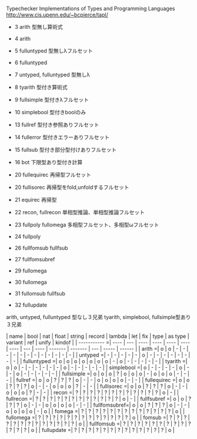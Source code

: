 Typechecker Implementations of Types and Programming Languages
http://www.cis.upenn.edu/~bcpierce/tapl/

- 3 arith 型無し算術式
- 4 arith
- 5 fulluntyped 型無しλフルセット
- 6 fulluntyped
- 7 untyped, fulluntyped 型無しλ

- 8 tyarith 型付き算術式
- 9 fullsimple 型付きλフルセット
- 10 simplebool 型付きboolのみ

- 13 fullref 型付き参照ありフルセット
- 14 fullerror 型付きエラーありフルセット
- 15 fullsub 型付き部分型付けありフルセット
- 16 bot 下限型あり型付き計算

- 20 fullequirec 再帰型フルセット
- 20 fullisorec 再帰型をfold,unfoldするフルセット
- 21 equirec 再帰型

- 22 recon, fullrecon 単相型推論、単相型推論フルセット

- 23 fullpoly fullomega 多相型フルセット、多相型ωフルセット
- 24 fullpoly 

- 26 fullfomsub fullfsub
- 27 fullfomsubref
- 29 fullomega
- 30 fullomega
- 31 fullomsub fullfsub
- 32 fullupdate

arith, untyped, fulluntyped 型なし３兄弟
tyarith, simplebool, fullsimple型あり３兄弟


| name          | bool | nat | float | string | record | lambda | let  | fix | type | as type | variant | ref | unify | kindof |
| -----------  =| ---- | --- | ----  | ----   | ----   | ----   | ---- | --- | ---- | ------- | ------- | --- | ----- | ------ |
| arith        =| o    | o   | -     | -      | -      | -      | -    | -   | -    | -       | -       | -   | -     | -      |
| untyped      =| -    | -   | -     | -      | -      | o      | -    | -   | -    | -       | -       | -   | -     | -      |
| fulluntyped  =| o    | o   | o     | o      | o      | o      | o    | -   | o    | -       | -       | -   | -     | -      |
| tyarith      =| o    | o   | -     | -      | -      | -      | -    | -   | o    | -       | -       | -   | -     | -      |
| simplebool   =| o    | -   | -     | -      | -      | o      | -    | -   | o    | -       | -       | -   | -     | -      |
| fullsimple   =| o    | o   | o     | ?      | o      | o      | o    | -   | o    | o       | o       | -   | -     | -      |
| fullref      =| o    | o   | ?     | ?      | ?      | o      | -    | -   | o    | o       | o       | o   | -     | -      |
| fullequirec  =| o    | o   | ?     | ?      | ?      | o      | -    | -   | o    | o       | o       | ?   | -     | -      |
| fullisorec   =| o    | o   | ?     | ?      | ?      | o      | -    | -   | o    | o       | o       | ?   | -     | -      |
| recon        =| ?    | ?   | ?     | ?      | ?      | ?      | ?    | ?   | ?    | ?       | ?       | ?   | o     | -      |
| fullrecon    =| ?    | ?   | ?     | ?      | ?      | ?      | ?    | ?   | ?    | ?       | ?       | ?   | o     | -      |
| fullfsubref  =| o    | o   | ?     | ?      | ?      | o      | -    | -   | o    | o       | o       | o   | -     | -      |
| fullfomsubref=| o    | o   | ?     | ?      | ?      | o      | -    | -   | o    | o       | o       | o   | -     | o      |
| fomega       =| ?    | ?   | ?     | ?      | ?      | ?      | ?    | ?   | ?    | ?       | ?       | ?   | ?     | o      |
| fullomega    =| ?    | ?   | ?     | ?      | ?      | ?      | ?    | ?   | ?    | ?       | ?       | ?   | ?     | o      |
| fomsub       =| ?    | ?   | ?     | ?      | ?      | ?      | ?    | ?   | ?    | ?       | ?       | ?   | ?     | o      |
| fullfomsub   =| ?    | ?   | ?     | ?      | ?      | ?      | ?    | ?   | ?    | ?       | ?       | ?   | ?     | o      |
| fullupdate   =| ?    | ?   | ?     | ?      | ?      | ?      | ?    | ?   | ?    | ?       | ?       | ?   | ?     | o      |

